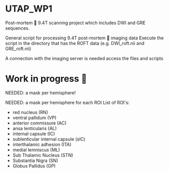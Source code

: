 # UTAP_WP1

Post-mortem :brain: 9.4T scanning project which includes DWI and GRE sequences.

General script for processing 9.4T post-mortem :brain: imaging data
Execute the script in the directory that has the ROFT data (e.g. DWI_roft.nii and GRE_roft.nii)

A connection with the imaging server is needed access the files and scripts

# Work in progress :construction:

NEEDED: a mask per hemisphere!

NEEDED: a mask per hemisphere for each ROI
List of ROI's:
- red nucleus (RN)
- ventral pallidum (VP)
- anterior commissure (AC)
- ansa lenticularis (AL)
- internal capsule (IC)
- sublenticular internal capsule (sIC)
- interthalamic adhesion (ITA)
- medial lemniscus (ML)
- Sub Thalamic Nucleus (STN)
- Substantia Nigra (SN)
- Globus Pallidus (GP) 
